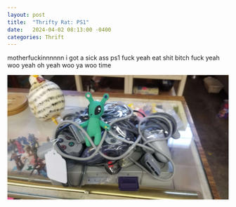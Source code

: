 ```yaml
---
layout: post
title:  "Thrifty Rat: PS1"
date:   2024-04-02 08:13:00 -0400
categories: Thrift
---
```

motherfuckinnnnnn i got a sick ass ps1 fuck yeah eat shit bitch fuck yeah woo yeah oh yeah woo ya woo time 
<center> <img src="/assets/thrift/ps1.jpg"></center>

